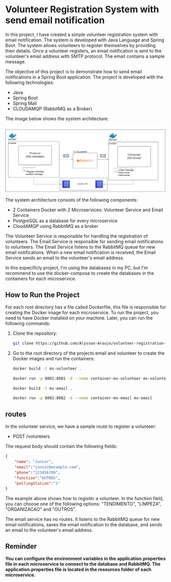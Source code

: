 # Volunteer Registration System with send email notification

In this project, I have created a simple volunteer registration system with email notification. The system is developed with Java Language and Spring Boot. The system allows volunteers to register themselves by providing their details. Once a volunteer registers, an email notification is sent to the volunteer's email address with SMTP protocol. The email contains a sample message.

The objective of this project is to demonstrate how to send email notifications in a Spring Boot application. The project is developed with the following technologies:

- Java
- Spring Boot
- Spring Mail
- CLOUDAMQP (RabbitMQ as a Broker)

The image below shows the system architecture:

![System Architecture](./Structure/Image1.png)

The system architecture consists of the following components:

- 2 Containers Docker with 2 Microservices: Volunteer Service and Email Service
- PostgreSQL as a database for every microservice
- CloudAMQP using RabbitMQ as a broker

The Volunteer Service is responsible for handling the registration of volunteers. The Email Service is responsible for sending email notifications to volunteers. The Email Service listens to the RabbitMQ queue for new email notifications. When a new email notification is received, the Email Service sends an email to the volunteer's email address.

In this especificly project, I'm using the databases in my PC, but I'm recommend to use the docker-compose to create the databases in the containers for each microservice.

## How to Run the Project

For each root directory has a file called Dockerfile, this file is responsible for creating the Docker image for each microservice.
To run the project, you need to have Docker installed on your machine. Later, you can run the following commands:

1. Clone the repository:

    ```bash
    git clone https://github.com/Alysson-Araujo/volunteer-registration-system.git
    ```

2. Go to the root directory of the projects email and volunteer to create the Docker images and run the containers:

    
    ```bash
    docker build -t ms-volunteer .
    ```

    ```bash
    docker run -p 8081:8081 -d --name container-ms-volunteer ms-volunteer
    ```

    ```bash
    docker build -t ms-email .
    ```

    ```bash
    docker run -p 8082:8082 -d --name container-ms-email ms-email
    ```

## routes

In the volunteer service, we have a sample route to register a volunteer:

- POST /volunteers

The request body should contain the following fields:
```json
{
    "name": "Junior",
    "email":"junior@example.com",
    "phone":"123456789",
    "function":"OUTROS",
    "pollingStation":"1"
}
```

The example above shows how to register a volunteer. In the function field, you can choose one of the following options: "TENDIMENTO", "LIMPEZA", "ORGANIZACAO" and "OUTROS".

The email service has no routes. It listens to the RabbitMQ queue for new email notifications, saves the email notification to the database, and sends an email to the volunteer's email address.

## Reminder

**You can configure the environment variables in the application.properties file in each microservice to connect to the database and RabbitMQ. The application.properties file is located in the resources folder of each microservice.**
